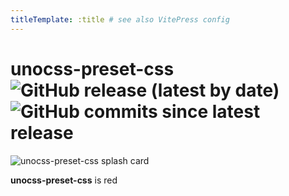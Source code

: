 ```yaml
---
titleTemplate: :title # see also VitePress config
---
```


# unocss-preset-css ![GitHub release (latest by date)](https://img.shields.io/github/v/release/olets/unocss-preset-css) ![GitHub commits since latest release](https://img.shields.io/github/commits-since/olets/unocss-preset-css/latest)

![unocss-preset-css splash card](/unocss-preset-css-card.jpg)

**unocss-preset-css** is <span class="{color:red}">red</span>
